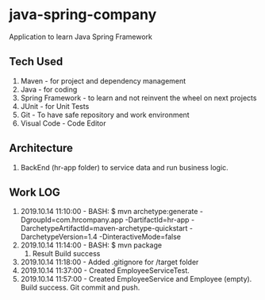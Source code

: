 # java-spring-company

Application to learn Java Spring Framework

## Tech Used

1. Maven - for project and dependency management
2. Java - for coding
3. Spring Framework - to learn and not reinvent the wheel on next projects
4. JUnit - for Unit Tests
5. Git - To have safe repository and work environment
6. Visual Code - Code Editor

## Architecture

1. BackEnd (hr-app folder) to service data and run business logic.


## Work LOG

1. 2019.10.14 11:10:00 - BASH: $ mvn archetype:generate -DgroupId=com.hrcompany.app -DartifactId=hr-app -DarchetypeArtifactId=maven-archetype-quickstart
-DarchetypeVersion=1.4 -DinteractiveMode=false
2. 2019.10.14 11:14:00 - BASH: $ mvn package
   1. Result Build success
3. 2019.10.14 11:18:00 - Added .gitignore for /target folder
4. 2019.10.14 11:37:00 - Created EmployeeServiceTest.
5. 2019.10.14 11:57:00 - Created EmployeeService and Employee (empty). Build success. Git commit and push.
